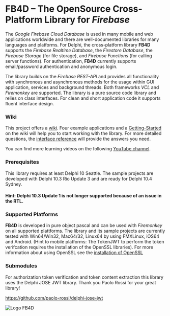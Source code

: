 # FB4D – The OpenSource Cross-Platform Library for _Firebase_

The _Google Firebase Cloud Database_ is used in many mobile and web applications worldwide and there are well-documented libraries for many languages and platforms. For Delphi, the cross-platform library **FB4D** supports the _Firebase Realtime Database_, the _Firestore Database_, the _Firebase Storage_ (for file storage), and _Firebase Functions_ (for calling server functions). For authentication, **FB4D** currently supports email/password authentication and anonymous login. 

The library builds on the _Firebase REST-API_ and provides all functionality with synchronous and asynchronous methods for the usage within GUI application, services and background threads. Both frameworks _VCL_ and _Firemonkey_ are supported. The library is a pure source code library and relies on class interfaces. For clean and short application code it supports fluent interface design.

### Wiki

This project offers a [wiki](https://github.com/SchneiderInfosystems/FB4D/wiki). Four example applications and a [Getting-Started](https://github.com/SchneiderInfosystems/FB4D/wiki/Getting-Started-with-FB4D) on the wiki will help you to start working with the library. For more detailed questions, the [interface reference](https://github.com/SchneiderInfosystems/FB4D/wiki/FB4D-Interface-Reference) will provide the answers you need.

You can find more learning videos on the following [YouTube channel](https://www.youtube.com/channel/UC3qSIUzdGqoZA8hcA31X0Og).

### Prerequisites

This library requires at least Delphi 10 Seattle. The sample projects are developed with Delphi 10.3 Rio Update 3 and are ready for Delphi 10.4 Sydney.

#### Hint: Delphi 10.3 Update 1 is not longer supported because of an issue in the RTL. 

### Supported Platforms

**FB4D** is developed in pure object pascal and can be used with _Firemonkey_ on all supported plattforms. The library and its sample projects are currently tested with Win64/Win32, Mac64/32, Linux64 by using FMXLinux, iOS64 and Android. (Hint to mobile platforms: The TokenJWT to perform the token verifcation requires the installation of the OpenSSL libraries). For more information about using OpenSSL see the [installation of OpenSSL](https://github.com/SchneiderInfosystems/FB4D/wiki/Getting-Started-with-FB4D#install-openssl)

### Submodules

For authorization token verification and token content extraction this library uses the Delphi JOSE JWT library. Thank you Paolo Rossi for your great library!

https://github.com/paolo-rossi/delphi-jose-jwt

![Logo FB4D](https://github.com/SchneiderInfosystems/FB4D/wiki/logoFB4D.png)
